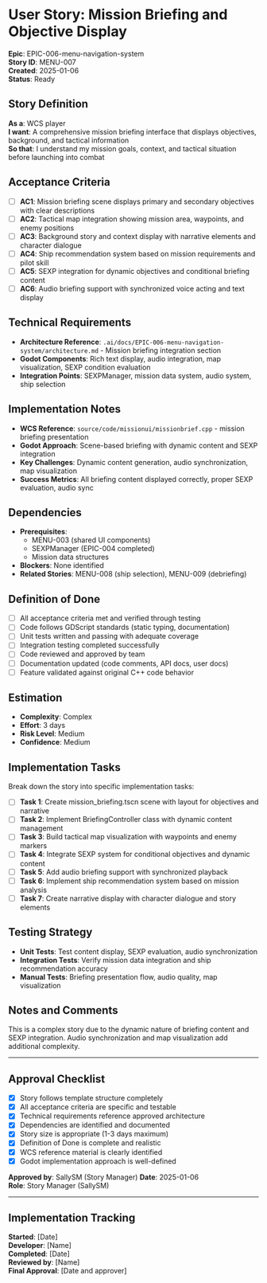# User Story: Mission Briefing and Objective Display

**Epic**: EPIC-006-menu-navigation-system  
**Story ID**: MENU-007  
**Created**: 2025-01-06  
**Status**: Ready

## Story Definition
**As a**: WCS player  
**I want**: A comprehensive mission briefing interface that displays objectives, background, and tactical information  
**So that**: I understand my mission goals, context, and tactical situation before launching into combat

## Acceptance Criteria
- [ ] **AC1**: Mission briefing scene displays primary and secondary objectives with clear descriptions
- [ ] **AC2**: Tactical map integration showing mission area, waypoints, and enemy positions
- [ ] **AC3**: Background story and context display with narrative elements and character dialogue
- [ ] **AC4**: Ship recommendation system based on mission requirements and pilot skill
- [ ] **AC5**: SEXP integration for dynamic objectives and conditional briefing content
- [ ] **AC6**: Audio briefing support with synchronized voice acting and text display

## Technical Requirements
- **Architecture Reference**: `.ai/docs/EPIC-006-menu-navigation-system/architecture.md` - Mission briefing integration section
- **Godot Components**: Rich text display, audio integration, map visualization, SEXP condition evaluation
- **Integration Points**: SEXPManager, mission data system, audio system, ship selection

## Implementation Notes
- **WCS Reference**: `source/code/missionui/missionbrief.cpp` - mission briefing presentation
- **Godot Approach**: Scene-based briefing with dynamic content and SEXP integration
- **Key Challenges**: Dynamic content generation, audio synchronization, map visualization
- **Success Metrics**: All briefing content displayed correctly, proper SEXP evaluation, audio sync

## Dependencies
- **Prerequisites**: 
  - MENU-003 (shared UI components)
  - SEXPManager (EPIC-004 completed)
  - Mission data structures
- **Blockers**: None identified
- **Related Stories**: MENU-008 (ship selection), MENU-009 (debriefing)

## Definition of Done
- [ ] All acceptance criteria met and verified through testing
- [ ] Code follows GDScript standards (static typing, documentation)
- [ ] Unit tests written and passing with adequate coverage
- [ ] Integration testing completed successfully
- [ ] Code reviewed and approved by team
- [ ] Documentation updated (code comments, API docs, user docs)
- [ ] Feature validated against original C++ code behavior

## Estimation
- **Complexity**: Complex
- **Effort**: 3 days
- **Risk Level**: Medium
- **Confidence**: Medium

## Implementation Tasks
Break down the story into specific implementation tasks:
- [ ] **Task 1**: Create mission_briefing.tscn scene with layout for objectives and narrative
- [ ] **Task 2**: Implement BriefingController class with dynamic content management
- [ ] **Task 3**: Build tactical map visualization with waypoints and enemy markers
- [ ] **Task 4**: Integrate SEXP system for conditional objectives and dynamic content
- [ ] **Task 5**: Add audio briefing support with synchronized playback
- [ ] **Task 6**: Implement ship recommendation system based on mission analysis
- [ ] **Task 7**: Create narrative display with character dialogue and story elements

## Testing Strategy
- **Unit Tests**: Test content display, SEXP evaluation, audio synchronization
- **Integration Tests**: Verify mission data integration and ship recommendation accuracy
- **Manual Tests**: Briefing presentation flow, audio quality, map visualization

## Notes and Comments
This is a complex story due to the dynamic nature of briefing content and SEXP integration. Audio synchronization and map visualization add additional complexity.

---

## Approval Checklist
- [x] Story follows template structure completely
- [x] All acceptance criteria are specific and testable
- [x] Technical requirements reference approved architecture
- [x] Dependencies are identified and documented
- [x] Story size is appropriate (1-3 days maximum)
- [x] Definition of Done is complete and realistic
- [x] WCS reference material is clearly identified
- [x] Godot implementation approach is well-defined

**Approved by**: SallySM (Story Manager) **Date**: 2025-01-06  
**Role**: Story Manager (SallySM)

---

## Implementation Tracking
**Started**: [Date]  
**Developer**: [Name]  
**Completed**: [Date]  
**Reviewed by**: [Name]  
**Final Approval**: [Date and approver]